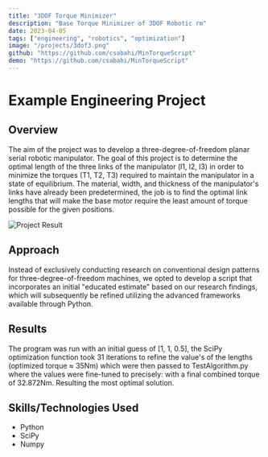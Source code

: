 ```yaml
---
title: "3DOF Torque Minimizer"
description: "Base Torque Minimizer of 3DOF Robotic rm"
date: 2023-04-05
tags: ["engineering", "robotics", "optimization"]
image: "/projects/3dof3.png"
github: "https://github.com/csabahi/MinTorqueScript"
demo: "https://github.com/csabahi/MinTorqueScript"
---
```


# Example Engineering Project

## Overview
The aim of the project was to develop a three-degree-of-freedom planar serial robotic manipulator. The goal of this project is to determine the optimal length of the three links of the manipulator (l1, l2, l3) in order to minimize the torques (T1, T2, T3) required to maintain the manipulator in a state of equilibrium.
The material, width, and thickness of the manipulator's links have already been predetermined, the job is to find the optimal link lengths that will make the base motor require the least amount of torque possible for the given positions.

![Project Result](/projects/3dof2.png)

## Approach
Instead of exclusively conducting research on conventional design patterns for three-degree-of-freedom machines, we opted to develop a script that incorporates an initial "educated estimate" based on our research findings, which will subsequently be refined utilizing the advanced frameworks available through Python.

## Results
The program was run with an initial guess of [1, 1, 0.5], the SciPy optimization function took 31 iterations to refine the value's of the lengths (optimized torque ≈ 35Nm) which were then passed to TestAlgorithm.py where the values were fine-tuned to precisely:
with a final combined torque of 32.872Nm. Resulting the most optimal solution.

## Skills/Technologies Used
- Python
- SciPy
- Numpy